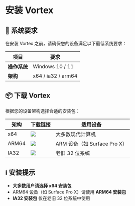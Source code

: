 # 安装 Vortex

## 🚀 系统要求

在安装 Vortex 之前，请确保您的设备满足以下最低系统要求：

| 项目       | 要求                 |
|----------|--------------------|
| **操作系统** | Windows 10 / 11    |
| **架构**   | x64 / ia32 / arm64 |

## 📦 下载 Vortex

根据您的设备架构选择合适的安装包：

| 架构    | 下载链接                                                                                                                                                                | 适用设备                    |
|-------|---------------------------------------------------------------------------------------------------------------------------------------------------------------------|-------------------------|
| x64   | [![](https://img.shields.io/badge/⬇️_下载-x64安装包-blue?style=for-the-badge&logo=windows)](https://updater.f4team.cn/vortex/win32/vortex-1.1.5-Beta-x64-setup.exe)      | 大多数现代计算机                |
| ARM64 | [![](https://img.shields.io/badge/⬇️_下载-ARM64安装包-green?style=for-the-badge&logo=windows)](https://updater.f4team.cn/vortex/win32/vortex-1.1.5-Beta-arm64-setup.exe) | ARM 设备（如 Surface Pro X） |
| IA32  | [![](https://img.shields.io/badge/⬇️_下载-IA32安装包-orange?style=for-the-badge&logo=windows)](https://updater.f4team.cn/vortex/win32/vortex-1.1.5-Beta-ia32-setup.exe)  | 老旧 32 位系统               |

## ℹ️ 安装提示

- **大多数用户请选择 x64 安装包**
- ARM64 设备（如 Surface Pro X）请使用 **ARM64 安装包**
- **IA32 安装包** 仅在老旧 32 位系统中使用
